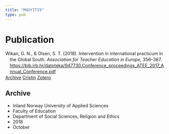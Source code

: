 ```yaml
---
title: "M4UYITI9"
type: pub
---
```

<h1>Publication</h1>
<article id="csl-bib-container-M4UYITI9" class="csl-bib-container">
  <div class="csl-bib-body" style="line-height: 1.35; padding-left: 1em; text-indent:-1em;">
  <div class="csl-entry">Wikan, G. N., &amp; Olsen, S. T. (2018). Intervention in international practicum in the Global South. <i>Association for Teacher Education in Europe</i>, 356&#x2013;367. <a href="https://bib.irb.hr/datoteka/947730.Conference_proceedings_ATEE_2017_Annual_Conference.pdf">https://bib.irb.hr/datoteka/947730.Conference_proceedings_ATEE_2017_Annual_Conference.pdf</a></div>
</div>
  <div class="csl-bib-buttons">
    <a href="#taxonomy-article-M4UYITI9" class="csl-bib-button">Archive</a>
    <a href="https://app.cristin.no/results/show.jsf?id=1625479" alt="Cristin URL" class="csl-bib-button">Cristin</a>
    <a href="http://zotero.org/groups/5402882/items/M4UYITI9" alt="Zotero URL" class="csl-bib-button">Zotero</a>
  </div>
  <div id="csl-bib-meta-container-M4UYITI9"></div>
</article>
<div id="csl-bib-meta-M4UYITI9" class="csl-bib-meta">
  <article id="taxonomy-article-M4UYITI9" class="taxonomy-article">
    <h1>Archive</h1>
    <ul>
      <li>Inland Norway University of Applied Sciences</li>
      <li>Faculty of Education</li>
      <li>Department of Social Sciences, Religion and Ethics</li>
      <li>2018</li>
      <li>October</li>
    </ul>
  </article>
</div>
